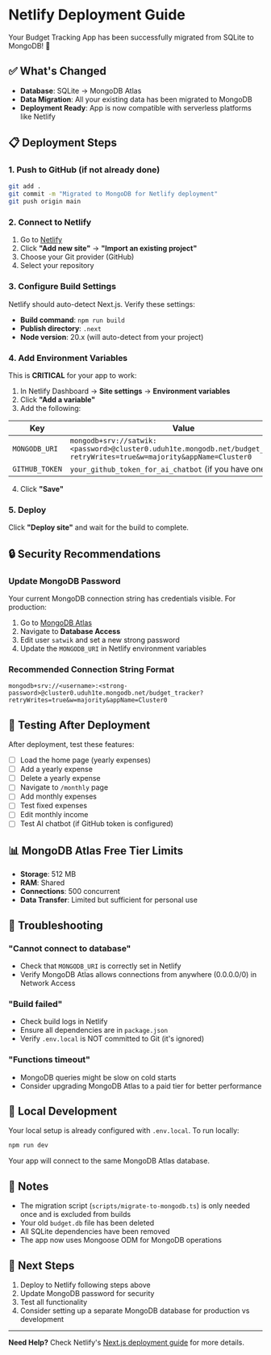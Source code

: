 # Netlify Deployment Guide

Your Budget Tracking App has been successfully migrated from SQLite to MongoDB! 🎉

## ✅ What's Changed

- **Database**: SQLite → MongoDB Atlas
- **Data Migration**: All your existing data has been migrated to MongoDB
- **Deployment Ready**: App is now compatible with serverless platforms like Netlify

## 📋 Deployment Steps

### 1. Push to GitHub (if not already done)

```bash
git add .
git commit -m "Migrated to MongoDB for Netlify deployment"
git push origin main
```

### 2. Connect to Netlify

1. Go to [Netlify](https://app.netlify.com/)
2. Click **"Add new site"** → **"Import an existing project"**
3. Choose your Git provider (GitHub)
4. Select your repository

### 3. Configure Build Settings

Netlify should auto-detect Next.js. Verify these settings:

- **Build command**: `npm run build`
- **Publish directory**: `.next`
- **Node version**: 20.x (will auto-detect from your project)

### 4. Add Environment Variables

This is **CRITICAL** for your app to work:

1. In Netlify Dashboard → **Site settings** → **Environment variables**
2. Click **"Add a variable"**
3. Add the following:

| Key | Value |
|-----|-------|
| `MONGODB_URI` | `mongodb+srv://satwik:<password>@cluster0.uduh1te.mongodb.net/budget_tracker?retryWrites=true&w=majority&appName=Cluster0` |
| `GITHUB_TOKEN` | `your_github_token_for_ai_chatbot` (if you have one) |

4. Click **"Save"**

### 5. Deploy

Click **"Deploy site"** and wait for the build to complete.

## 🔒 Security Recommendations

### Update MongoDB Password

Your current MongoDB connection string has credentials visible. For production:

1. Go to [MongoDB Atlas](https://cloud.mongodb.com/)
2. Navigate to **Database Access**
3. Edit user `satwik` and set a new strong password
4. Update the `MONGODB_URI` in Netlify environment variables

### Recommended Connection String Format

```
mongodb+srv://<username>:<strong-password>@cluster0.uduh1te.mongodb.net/budget_tracker?retryWrites=true&w=majority&appName=Cluster0
```

## 🧪 Testing After Deployment

After deployment, test these features:

- [ ] Load the home page (yearly expenses)
- [ ] Add a yearly expense
- [ ] Delete a yearly expense
- [ ] Navigate to `/monthly` page
- [ ] Add monthly expenses
- [ ] Test fixed expenses
- [ ] Edit monthly income
- [ ] Test AI chatbot (if GitHub token is configured)

## 📊 MongoDB Atlas Free Tier Limits

- **Storage**: 512 MB
- **RAM**: Shared
- **Connections**: 500 concurrent
- **Data Transfer**: Limited but sufficient for personal use

## 🐛 Troubleshooting

### "Cannot connect to database"
- Check that `MONGODB_URI` is correctly set in Netlify
- Verify MongoDB Atlas allows connections from anywhere (0.0.0.0/0) in Network Access

### "Build failed"
- Check build logs in Netlify
- Ensure all dependencies are in `package.json`
- Verify `.env.local` is NOT committed to Git (it's ignored)

### "Functions timeout"
- MongoDB queries might be slow on cold starts
- Consider upgrading MongoDB Atlas to a paid tier for better performance

## 🔄 Local Development

Your local setup is already configured with `.env.local`. To run locally:

```bash
npm run dev
```

Your app will connect to the same MongoDB Atlas database.

## 📝 Notes

- The migration script (`scripts/migrate-to-mongodb.ts`) is only needed once and is excluded from builds
- Your old `budget.db` file has been deleted
- All SQLite dependencies have been removed
- The app now uses Mongoose ODM for MongoDB operations

## 🎯 Next Steps

1. Deploy to Netlify following steps above
2. Update MongoDB password for security
3. Test all functionality
4. Consider setting up a separate MongoDB database for production vs development

---

**Need Help?** Check Netlify's [Next.js deployment guide](https://docs.netlify.com/frameworks/next-js/overview/) for more details.


